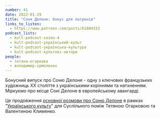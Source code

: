 ```yaml
---
number: 41
date: 2022-01-29
title: "Соня Делоне: бонус для патронів"
links_to_listen:
  - https://www.patreon.com/posts/61804333
podcast_lists:
  - kult-podcast-сезон-4
  - kult-podcast-український-культ
  - kult-podcast-українська-культура
  - kult-podcast-культові-автори
people:
  - тетяна-огаркова
  - володимир-єрмоленко
---
```


Бонусний випуск про Соню Делоне - одну з ключових французьких художниць ХХ
століття з українськими коріннями та натхненням. Міркуємо про місце Соні Делоне
в європейському авангарді.

Це продовження [основної розмови про Соню Делоне][1] в рамках "[Українського
культу][2]" для Суспільного поміж Тетяною Огарковою та Валентиною Клименко.

[1]: /український-культ/07/
[2]:/український-культ/
